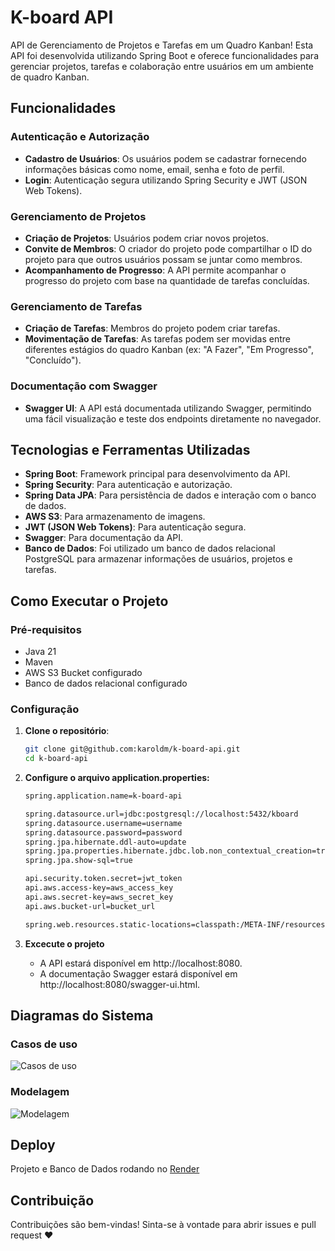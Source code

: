 # K-board API

API de Gerenciamento de Projetos e Tarefas em um Quadro Kanban! Esta API foi desenvolvida utilizando Spring Boot e oferece funcionalidades para gerenciar projetos, tarefas e colaboração entre usuários em um ambiente de quadro Kanban.

## Funcionalidades

### Autenticação e Autorização
- **Cadastro de Usuários**: Os usuários podem se cadastrar fornecendo informações básicas como nome, email, senha e foto de perfil.
- **Login**: Autenticação segura utilizando Spring Security e JWT (JSON Web Tokens).

### Gerenciamento de Projetos
- **Criação de Projetos**: Usuários podem criar novos projetos.
- **Convite de Membros**: O criador do projeto pode compartilhar o ID do projeto para que outros usuários possam se juntar como membros.
- **Acompanhamento de Progresso**: A API permite acompanhar o progresso do projeto com base na quantidade de tarefas concluídas.

### Gerenciamento de Tarefas
- **Criação de Tarefas**: Membros do projeto podem criar tarefas.
- **Movimentação de Tarefas**: As tarefas podem ser movidas entre diferentes estágios do quadro Kanban (ex: "A Fazer", "Em Progresso", "Concluído").

### Documentação com Swagger
- **Swagger UI**: A API está documentada utilizando Swagger, permitindo uma fácil visualização e teste dos endpoints diretamente no navegador.

## Tecnologias e Ferramentas Utilizadas

- **Spring Boot**: Framework principal para desenvolvimento da API.
- **Spring Security**: Para autenticação e autorização.
- **Spring Data JPA**: Para persistência de dados e interação com o banco de dados.
- **AWS S3**: Para armazenamento de imagens.
- **JWT (JSON Web Tokens)**: Para autenticação segura.
- **Swagger**: Para documentação da API.
- **Banco de Dados**: Foi utilizado um banco de dados relacional PostgreSQL para armazenar informações de usuários, projetos e tarefas.

## Como Executar o Projeto

### Pré-requisitos
- Java 21
- Maven
- AWS S3 Bucket configurado
- Banco de dados relacional configurado

### Configuração

1. **Clone o repositório**:
   ```bash
   git clone git@github.com:karoldm/k-board-api.git
   cd k-board-api
   ```

2. **Configure o arquivo application.properties:**
    ```bash
   spring.application.name=k-board-api
    
    spring.datasource.url=jdbc:postgresql://localhost:5432/kboard
    spring.datasource.username=username
    spring.datasource.password=password
    spring.jpa.hibernate.ddl-auto=update
    spring.jpa.properties.hibernate.jdbc.lob.non_contextual_creation=true
    spring.jpa.show-sql=true
    
    api.security.token.secret=jwt_token
    api.aws.access-key=aws_access_key
    api.aws.secret-key=aws_secret_key
    api.aws.bucket-url=bucket_url
    
    spring.web.resources.static-locations=classpath:/META-INF/resources/,classpath:/resources/,classpath:/static/,classpath:/public/
   ```
3. **Excecute o projeto**
   - A API estará disponível em http://localhost:8080.
   - A documentação Swagger estará disponível em http://localhost:8080/swagger-ui.html.


## Diagramas do Sistema

### Casos de uso
![Casos de uso](/doc/use-cases.jpg)

### Modelagem
![Modelagem](/doc/model.jpg)


## Deploy
Projeto e Banco de Dados rodando no [Render](https://render.com/)


## Contribuição
Contribuições são bem-vindas! Sinta-se à vontade para abrir issues e pull request ❤️
